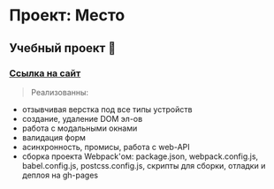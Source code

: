 # Проект: Место

## Учебный проект :japanese_ogre:


###  [Ссылка на сайт](https://fastor1us.github.io/Mesto-Russia/)

> Реализованны:
- отзывчивая верстка под все типы устройств
- создание, удаление DOM эл-ов
- работа с модальными окнами
- валидация форм
- асинхронность, промисы, работа с web-API
- сборка проекта Webpack'ом:
   package.json, webpack.config.js, babel.config.js, postcss.config.js,
   скрипты для сборки, отладки и деплоя на gh-pages
